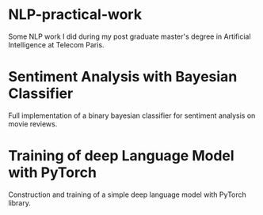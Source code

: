 # NLP-practical-work
Some NLP work I did during my post graduate master's degree in Artificial Intelligence at Telecom Paris.

# Sentiment Analysis with Bayesian Classifier
Full implementation of a binary bayesian classifier for sentiment analysis on movie reviews.

# Training of deep Language Model with PyTorch
Construction and training of a simple deep language model with PyTorch library.
